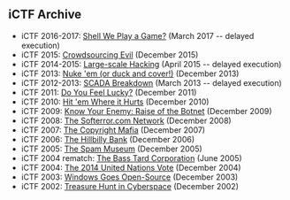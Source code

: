 iCTF Archive
------------

* iCTF 2016-2017: [Shell We Play a Game?]({filename}/pages/ictf_2016-2017.md) (March 2017 -- delayed execution)
* iCTF 2015: [Crowdsourcing Evil]({filename}/pages/ictf_2015.md) (December 2015)
* iCTF 2014-2015: [Large-scale Hacking]({filename}/pages/ictf_2014-2015.md) (April 2015 -- delayed execution)
* iCTF 2013: [Nuke 'em (or duck and cover!)]({filename}/pages/ictf_2013.md) (December 2013)
* iCTF 2012-2013: [SCADA Breakdown]({filename}/pages/ictf_2012-2013.md) (March 2013 -- delayed execution)
* iCTF 2011: [Do You Feel Lucky?]({filename}/pages/ictf_2011.md) (December 2011)
* iCTF 2010: [Hit 'em Where it Hurts]({filename}/pages/ictf_2010.md) (December 2010)
* iCTF 2009: [Know Your Enemy: Raise of the Botnet]({filename}/pages/ictf_2009.md) (December 2009)
* iCTF 2008: [The Softerror.com Network]({filename}/pages/ictf_2008.md) (December 2008)
* iCTF 2007: [The Copyright Mafia]({filename}/pages/ictf_2007.md) (December 2007)
* iCTF 2006: [The Hillbilly Bank]({filename}/pages/ictf_2006.md) (December 2006)
* iCTF 2005: [The Spam Museum]({filename}/pages/ictf_2005.md) (December 2005)
* iCTF 2004 rematch: [The Bass Tard Corporation]({filename}/pages/ictf_2004-2005.md) (June 2005)
* iCTF 2004: [The 2014 United Nations Vote]({filename}/pages/ictf_2004.md) (December 2004)
* iCTF 2003: [Windows Goes Open-Source]({filename}/pages/ictf_2003.md) (December 2003)
* iCTF 2002: [Treasure Hunt in Cyberspace]({filename}/pages/ictf_2002.md) (December 2002)
